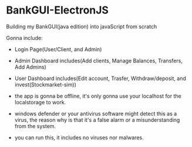 # BankGUI-ElectronJS
Building my BankGUI(java edition) into javaScript from scratch 

Gonna include:
- Login Page(User/Client, and Admin)
- Admin Dashboard includes(Add clients, Manage Balances, Transfers, Add Admins)
- User Dashboard includes(Edit account, Trasfer, Withdraw/deposit, and invest(Stockmarket-sim))

- the app is gonna be offline, it's only gonna use your localhost for the localstorage to work.
- windows defender or your antivirus software might detect this as a virus, the reason why is that it's a false alarm or a misunderstanding from the system.
- you can run this, it includes no viruses nor malwares.
